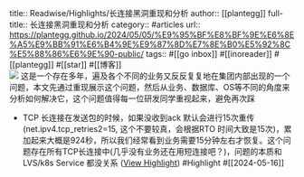 title:: Readwise/Highlights/长连接黑洞重现和分析
author:: [[plantegg]]
full-title:: 长连接黑洞重现和分析
category:: #articles
url:: https://plantegg.github.io/2024/05/05/%E9%95%BF%E8%BF%9E%E6%8E%A5%E9%BB%91%E6%B4%9E%E9%87%8D%E7%8E%B0%E5%92%8C%E5%88%86%E6%9E%90-public/
tags:: #[[go inbox]] #[[inoreader]] #[[plantegg]] #[[star]] #[[博客]]  
![](https://cdn.jsdelivr.net/gh/plantegg/plantegg.github.io/images/951413iMgBlog/1713838496899-274cdfbd-aa6e-4f1f-9fcc-16725593c25e.png)
这是一个存在多年，遍及各个不同的业务又反反复复地在集团内部出现的一个问题，本文先通过重现展示这个问题，然后从业务、数据库、OS等不同的角度来分析如何解决它，这个问题值得每一位研发同学重视起来，避免再次踩

- TCP 长连接在发送包的时候，如果没收到ack 默认会进行15次重传(net.ipv4.tcp_retries2=15, 这个不要较真，会根据RTO 时间大致是15次)，累加起来大概是924秒，所以我们经常看到业务需要15分钟左右才恢复。这个问题存在所有TCP长连接中(几乎没有业务还在用短连接吧？)，问题的本质和 LVS/k8s Service 都没关系 ([View Highlight](https://read.readwise.io/read/01hxzsh433tkv0mepe7fyvpnps)) #Highlight #[[2024-05-16]]